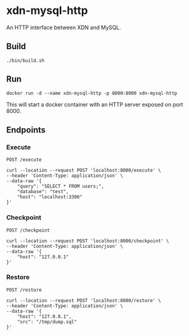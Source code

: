 # xdn-mysql-http

An HTTP interface between XDN and MySQL.

## Build

```shell
./bin/build.sh
```

## Run

```shell
docker run -d --name xdn-mysql-http -p 8000:8000 xdn-mysql-http
```

This will start a docker container with an HTTP server exposed on port 8000.

## Endpoints

### Execute

`POST /execute`

```shell
curl --location --request POST 'localhost:8000/execute' \
--header 'Content-Type: application/json' \
--data-raw '{
    "query": "SELECT * FROM users;",
    "database": "test",
    "host": "localhost:3306"
}'
```

### Checkpoint

`POST /checkpoint`

```shell
curl --location --request POST 'localhost:8000/checkpoint' \
--header 'Content-Type: application/json' \
--data-raw '{
    "host": "127.0.0.1"
}'
```

### Restore

`POST /restore`

```shell
curl --location --request POST 'localhost:8000/restore' \
--header 'Content-Type: application/json' \
--data-raw '{
    "host": "127.0.0.1",
    "src": "/tmp/dump.sql"
}'
```